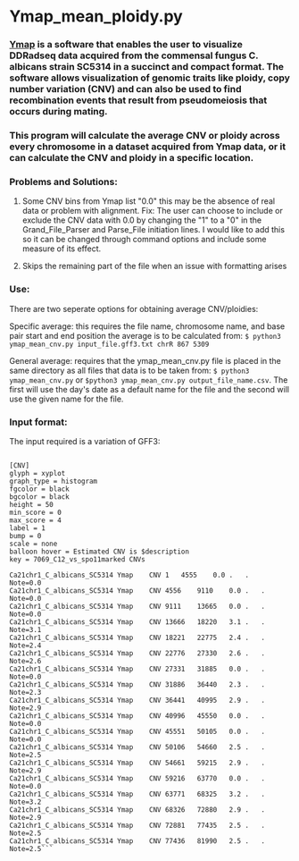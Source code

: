 # Ymap_mean_ploidy.py

### [Ymap](http://lovelace.cs.umn.edu/Ymap/) is a software that enables the user to visualize DDRadseq data acquired from the commensal fungus C. albicans strain SC5314 in a succinct and compact format. The software allows visualization of genomic traits like ploidy, copy number variation (CNV) and can also be used to find recombination events that result from pseudomeiosis that occurs during mating. 

### This program will calculate the average CNV or ploidy across every chromosome in a dataset acquired from Ymap data, or it can calculate the CNV and ploidy in a specific location. 

### Problems and Solutions: 

1. Some CNV bins from Ymap list "0.0" this may be the absence of real data or problem with alignment. 
 Fix: The user can choose to include or exclude the CNV data with 0.0 by changing the "1" to a "0" in the Grand_File_Parser and Parse_File initiation lines. I would like to add this so it can be changed through command options and include some measure of its effect. 
 
2. Skips the remaining part of the file when an issue with formatting arises
 

### Use: 

There are two seperate options for obtaining average CNV/ploidies: 

Specific average: this requires the file name, chromosome name, and base pair start and end position the average is to be calculated from:
 `$ python3 ymap_mean_cnv.py input_file.gff3.txt chrR 867 5309`
           
General average: requires that the ymap_mean_cnv.py file is placed in the same directory as all files that data is to be taken from:
`$ python3 ymap_mean_cnv.py` or `$python3 ymap_mean_cnv.py output_file_name.csv`. The first will use the day's date as a default name for the file and the second will use the given name for the file. 


### Input format:

The input required is a variation of GFF3:

 ```##gff-version 3

 [CNV]
 glyph = xyplot
 graph_type = histogram
 fgcolor = black
 bgcolor = black
 height = 50
 min_score = 0
 max_score = 4
 label = 1
 bump = 0
 scale = none
 balloon hover = Estimated CNV is $description
 key = 7069_C12_vs_spo11marked CNVs

 Ca21chr1_C_albicans_SC5314	Ymap	CNV	1	4555	0.0	.	.	Note=0.0
 Ca21chr1_C_albicans_SC5314	Ymap	CNV	4556	9110	0.0	.	.	Note=0.0
 Ca21chr1_C_albicans_SC5314	Ymap	CNV	9111	13665	0.0	.	.	Note=0.0
 Ca21chr1_C_albicans_SC5314	Ymap	CNV	13666	18220	3.1	.	.	Note=3.1
 Ca21chr1_C_albicans_SC5314	Ymap	CNV	18221	22775	2.4	.	.	Note=2.4
 Ca21chr1_C_albicans_SC5314	Ymap	CNV	22776	27330	2.6	.	.	Note=2.6
 Ca21chr1_C_albicans_SC5314	Ymap	CNV	27331	31885	0.0	.	.	Note=0.0
 Ca21chr1_C_albicans_SC5314	Ymap	CNV	31886	36440	2.3	.	.	Note=2.3
 Ca21chr1_C_albicans_SC5314	Ymap	CNV	36441	40995	2.9	.	.	Note=2.9
 Ca21chr1_C_albicans_SC5314	Ymap	CNV	40996	45550	0.0	.	.	Note=0.0
 Ca21chr1_C_albicans_SC5314	Ymap	CNV	45551	50105	0.0	.	.	Note=0.0
 Ca21chr1_C_albicans_SC5314	Ymap	CNV	50106	54660	2.5	.	.	Note=2.5
 Ca21chr1_C_albicans_SC5314	Ymap	CNV	54661	59215	2.9	.	.	Note=2.9
 Ca21chr1_C_albicans_SC5314	Ymap	CNV	59216	63770	0.0	.	.	Note=0.0
 Ca21chr1_C_albicans_SC5314	Ymap	CNV	63771	68325	3.2	.	.	Note=3.2
 Ca21chr1_C_albicans_SC5314	Ymap	CNV	68326	72880	2.9	.	.	Note=2.9
 Ca21chr1_C_albicans_SC5314	Ymap	CNV	72881	77435	2.5	.	.	Note=2.5
 Ca21chr1_C_albicans_SC5314	Ymap	CNV	77436	81990	2.5	.	.	Note=2.5```
